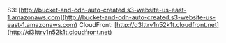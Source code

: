 S3: [http://bucket-and-cdn-auto-created.s3-website-us-east-1.amazonaws.com](http://bucket-and-cdn-auto-created.s3-website-us-east-1.amazonaws.com)
CloudFront: [http://d3lttrv1n52k1t.cloudfront.net](http://d3lttrv1n52k1t.cloudfront.net)
